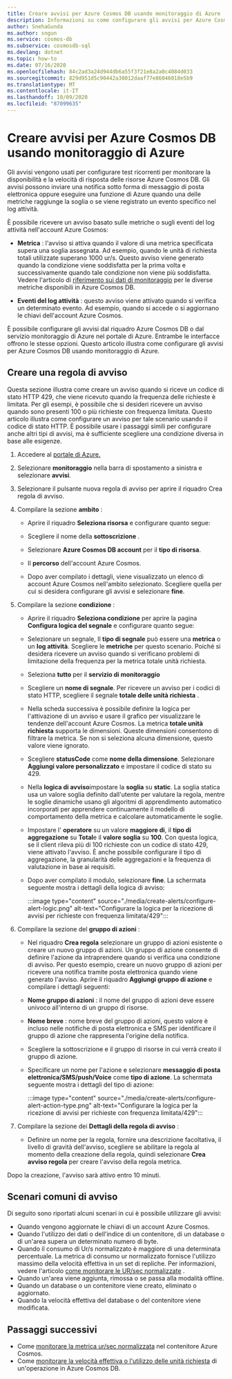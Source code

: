 ```yaml
---
title: Creare avvisi per Azure Cosmos DB usando monitoraggio di Azure
description: Informazioni su come configurare gli avvisi per Azure Cosmos DB usando monitoraggio di Azure.
author: SnehaGunda
ms.author: sngun
ms.service: cosmos-db
ms.subservice: cosmosdb-sql
ms.devlang: dotnet
ms.topic: how-to
ms.date: 07/16/2020
ms.openlocfilehash: 84c2ad3a24d944db6a55f3f21e8a2a0c4084d033
ms.sourcegitcommit: 829d951d5c90442a38012daaf77e86046018e5b9
ms.translationtype: MT
ms.contentlocale: it-IT
ms.lasthandoff: 10/09/2020
ms.locfileid: "87099635"
---
```

# <a name="create-alerts-for-azure-cosmos-db-using-azure-monitor"></a>Creare avvisi per Azure Cosmos DB usando monitoraggio di Azure

Gli avvisi vengono usati per configurare test ricorrenti per monitorare la disponibilità e la velocità di risposta delle risorse Azure Cosmos DB. Gli avvisi possono inviare una notifica sotto forma di messaggio di posta elettronica oppure eseguire una funzione di Azure quando una delle metriche raggiunge la soglia o se viene registrato un evento specifico nel log attività.

È possibile ricevere un avviso basato sulle metriche o sugli eventi del log attività nell'account Azure Cosmos:

* **Metrica** : l'avviso si attiva quando il valore di una metrica specificata supera una soglia assegnata. Ad esempio, quando le unità di richiesta totali utilizzate superano 1000 ur/s. Questo avviso viene generato quando la condizione viene soddisfatta per la prima volta e successivamente quando tale condizione non viene più soddisfatta. Vedere l'articolo di [riferimento sui dati di monitoraggio](monitor-cosmos-db-reference.md#metrics) per le diverse metriche disponibili in Azure Cosmos DB.

* **Eventi del log attività** : questo avviso viene attivato quando si verifica un determinato evento. Ad esempio, quando si accede o si aggiornano le chiavi dell'account Azure Cosmos.

È possibile configurare gli avvisi dal riquadro Azure Cosmos DB o dal servizio monitoraggio di Azure nel portale di Azure. Entrambe le interfacce offrono le stesse opzioni. Questo articolo illustra come configurare gli avvisi per Azure Cosmos DB usando monitoraggio di Azure.

## <a name="create-an-alert-rule"></a>Creare una regola di avviso

Questa sezione illustra come creare un avviso quando si riceve un codice di stato HTTP 429, che viene ricevuto quando la frequenza delle richieste è limitata. Per gli esempi, è possibile che si desideri ricevere un avviso quando sono presenti 100 o più richieste con frequenza limitata. Questo articolo illustra come configurare un avviso per tale scenario usando il codice di stato HTTP. È possibile usare i passaggi simili per configurare anche altri tipi di avvisi, ma è sufficiente scegliere una condizione diversa in base alle esigenze.

1. Accedere al [portale di Azure.](https://portal.azure.com/)

1. Selezionare **monitoraggio** nella barra di spostamento a sinistra e selezionare **avvisi**.

1. Selezionare il pulsante nuova regola di avviso per aprire il riquadro Crea regola di avviso.  

1. Compilare la sezione **ambito** :

   * Aprire il riquadro **Seleziona risorsa** e configurare quanto segue:

   * Scegliere il nome della **sottoscrizione** .

   * Selezionare **Azure Cosmos DB account** per il **tipo di risorsa**.

   * Il **percorso** dell'account Azure Cosmos.

   * Dopo aver compilato i dettagli, viene visualizzato un elenco di account Azure Cosmos nell'ambito selezionato. Scegliere quella per cui si desidera configurare gli avvisi e selezionare **fine**.

1. Compilare la sezione **condizione** :

   * Aprire il riquadro **Seleziona condizione** per aprire la pagina **Configura logica del segnale** e configurare quanto segue:

   * Selezionare un segnale, Il **tipo di segnale** può essere una **metrica** o un **log attività**. Scegliere le **metriche** per questo scenario. Poiché si desidera ricevere un avviso quando si verificano problemi di limitazione della frequenza per la metrica totale unità richiesta.

   * Seleziona **tutto** per il **servizio di monitoraggio**

   * Scegliere un **nome di segnale**. Per ricevere un avviso per i codici di stato HTTP, scegliere il segnale **totale delle unità richiesta** .

   * Nella scheda successiva è possibile definire la logica per l'attivazione di un avviso e usare il grafico per visualizzare le tendenze dell'account Azure Cosmos. La metrica **totale unità richiesta** supporta le dimensioni. Queste dimensioni consentono di filtrare la metrica. Se non si seleziona alcuna dimensione, questo valore viene ignorato.

   * Scegliere **statusCode** come **nome della dimensione**. Selezionare **Aggiungi valore personalizzato** e impostare il codice di stato su 429.

   * Nella **logica di avviso**impostare la **soglia** su **static**. La soglia statica usa un valore soglia definito dall'utente per valutare la regola, mentre le soglie dinamiche usano gli algoritmi di apprendimento automatico incorporati per apprendere continuamente il modello di comportamento della metrica e calcolare automaticamente le soglie.

   * Impostare l' **operatore** su un valore **maggiore di**, il **tipo di aggregazione** su **Total**e il **valore soglia** su **100**. Con questa logica, se il client rileva più di 100 richieste con un codice di stato 429, viene attivato l'avviso. È anche possibile configurare il tipo di aggregazione, la granularità delle aggregazioni e la frequenza di valutazione in base ai requisiti.

   * Dopo aver compilato il modulo, selezionare **fine**. La schermata seguente mostra i dettagli della logica di avviso:

     :::image type="content" source="./media/create-alerts/configure-alert-logic.png" alt-text="Configurare la logica per la ricezione di avvisi per richieste con frequenza limitata/429":::

1. Compilare la sezione del **gruppo di azioni** :

   * Nel riquadro **Crea regola** selezionare un gruppo di azioni esistente o creare un nuovo gruppo di azioni. Un gruppo di azione consente di definire l'azione da intraprendere quando si verifica una condizione di avviso. Per questo esempio, creare un nuovo gruppo di azioni per ricevere una notifica tramite posta elettronica quando viene generato l'avviso. Aprire il riquadro **Aggiungi gruppo di azione** e compilare i dettagli seguenti:

   * **Nome gruppo di azioni** : il nome del gruppo di azioni deve essere univoco all'interno di un gruppo di risorse.

   * **Nome breve** : nome breve del gruppo di azioni, questo valore è incluso nelle notifiche di posta elettronica e SMS per identificare il gruppo di azione che rappresenta l'origine della notifica.

   * Scegliere la sottoscrizione e il gruppo di risorse in cui verrà creato il gruppo di azione.  

   * Specificare un nome per l'azione e selezionare **messaggio di posta elettronica/SMS/push/Voice** come **tipo di azione**. La schermata seguente mostra i dettagli del tipo di azione:

     :::image type="content" source="./media/create-alerts/configure-alert-action-type.png" alt-text="Configurare la logica per la ricezione di avvisi per richieste con frequenza limitata/429":::

1. Compilare la sezione dei **Dettagli della regola di avviso** :

   * Definire un nome per la regola, fornire una descrizione facoltativa, il livello di gravità dell'avviso, scegliere se abilitare la regola al momento della creazione della regola, quindi selezionare **Crea avviso regola** per creare l'avviso della regola metrica.

Dopo la creazione, l'avviso sarà attivo entro 10 minuti.

## <a name="common-alerting-scenarios"></a>Scenari comuni di avviso

Di seguito sono riportati alcuni scenari in cui è possibile utilizzare gli avvisi:

* Quando vengono aggiornate le chiavi di un account Azure Cosmos.
* Quando l'utilizzo dei dati o dell'indice di un contenitore, di un database o di un'area supera un determinato numero di byte.
* Quando il consumo di Ur/s normalizzato è maggiore di una determinata percentuale. La metrica di consumo ur normalizzato fornisce l'utilizzo massimo della velocità effettiva in un set di repliche. Per informazioni, vedere l'articolo [come monitorare le UR/sec normalizzate](monitor-normalized-request-units.md) .  
* Quando un'area viene aggiunta, rimossa o se passa alla modalità offline.
* Quando un database o un contenitore viene creato, eliminato o aggiornato.
* Quando la velocità effettiva del database o del contenitore viene modificata.

## <a name="next-steps"></a>Passaggi successivi

* Come [monitorare la metrica ur/sec normalizzata](monitor-normalized-request-units.md) nel contenitore Azure Cosmos.
* Come [monitorare la velocità effettiva o l'utilizzo delle unità richiesta](monitor-request-unit-usage.md) di un'operazione in Azure Cosmos DB.